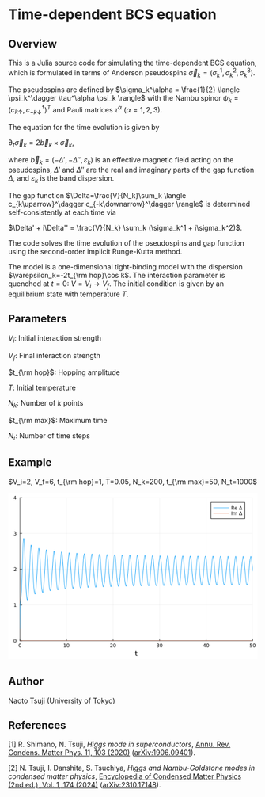# Time-dependent BCS equation

## Overview

This is a Julia source code for simulating the time-dependent BCS equation, which is formulated in terms of Anderson pseudospins $\vec{\sigma}_k = (\sigma_k^1, \sigma_k^2, \sigma_k^3)$.

The pseudospins are defined by $\sigma_k^\alpha = \frac{1}{2} \langle \psi_k^\dagger \tau^\alpha \psi_k \rangle$ with the Nambu spinor $\psi_k = (c$<sub>$k\uparrow$</sub>$, c_{-k\downarrow}^\dagger)^T$ and Pauli matrices $\tau^\alpha$ ($\alpha=1,2,3$).

The equation for the time evolution is given by

$\partial_t \vec{\sigma}_k = 2 \vec{b}_k \times \vec{\sigma}_k$,

where $\vec{b}_k=(-\Delta', -\Delta'', \varepsilon_k)$ is an effective magnetic field acting on the pseudospins, $\Delta'$ and $\Delta''$ are the real and imaginary parts of the gap function $\Delta$, and $\varepsilon_k$ is the band dispersion.

The gap function $\Delta=\frac{V}{N_k}\sum_k \langle c_{k\uparrow}^\dagger c_{-k\downarrow}^\dagger \rangle$ is determined self-consistently at each time via

$\Delta' + i\Delta'' = \frac{V}{N_k} \sum_k (\sigma_k^1 + i\sigma_k^2)$.

The code solves the time evolution of the pseudospins and gap function using the second-order implicit Runge-Kutta method.

The model is a one-dimensional tight-binding model with the dispersion $\varepsilon_k=-2t_{\rm hop}\cos k$. The interaction parameter is quenched at $t=0$: $V=V_i \to V_f$. The initial condition is given by an equilibrium state with temperature $T$.

## Parameters

$V_i$: Initial interaction strength

$V_f$: Final interaction strength

$t_{\rm hop}$: Hopping amplitude

$T$: Initial temperature

$N_k$: Number of $k$ points

$t_{\rm max}$: Maximum time

$N_t$: Number of time steps

## Example

$V_i=2, V_f=6, t_{\rm hop}=1, T=0.05, N_k=200, t_{\rm max}=50, N_t=1000$

![Delta](fig/Delta.png)

## Author

Naoto Tsuji (University of Tokyo)

## References

[1] R. Shimano, N. Tsuji, _Higgs mode in superconductors_, [Annu. Rev. Condens. Matter Phys. 11, 103 (2020)](https://www.annualreviews.org/content/journals/10.1146/annurev-conmatphys-031119-050813) ([arXiv:1906.09401](https://arxiv.org/abs/1906.09401)).

[2] N. Tsuji, I. Danshita, S. Tsuchiya, _Higgs and Nambu-Goldstone modes in condensed matter physics_, [Encyclopedia of Condensed Matter Physics (2nd ed.), Vol. 1, 174 (2024)](https://www.sciencedirect.com/science/article/pii/B9780323908009002560?via%3Dihub) ([arXiv:2310.17148](https://arxiv.org/abs/2310.17148)).

